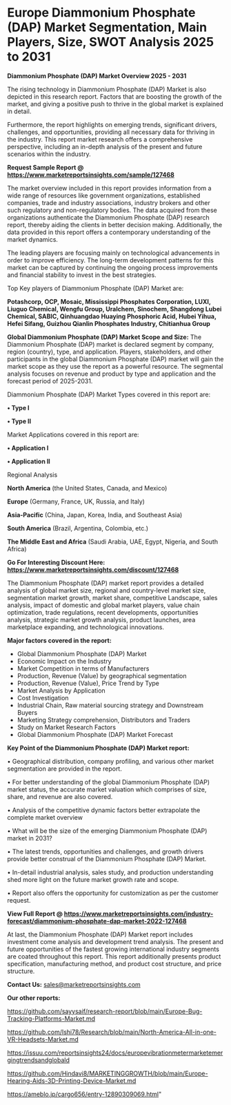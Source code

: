 # Europe Diammonium Phosphate (DAP) Market Segmentation, Main Players, Size, SWOT Analysis 2025 to 2031

<Strong> Diammonium Phosphate (DAP) Market Overview 2025 - 2031</strong>

The rising technology in Diammonium Phosphate (DAP) Market is also depicted in this research report. Factors that are boosting the growth of the market, and giving a positive push to thrive in the global market is explained in detail.

Furthermore, the report highlights on emerging trends, significant drivers, challenges, and opportunities, providing all necessary data for thriving in the industry. This report market research offers a comprehensive perspective, including an in-depth analysis of the present and future scenarios within the industry.

<strong>Request Sample Report @ <a href=https://www.marketreportsinsights.com/sample/127468>https://www.marketreportsinsights.com/sample/127468</a></strong>

The market overview included in this report provides information from a wide range of resources like government organizations, established companies, trade and industry associations, industry brokers and other such regulatory and non-regulatory bodies. The data acquired from these organizations authenticate the Diammonium Phosphate (DAP) research report, thereby aiding the clients in better decision making. Additionally, the data provided in this report offers a contemporary understanding of the market dynamics.

The leading players are focusing mainly on technological advancements in order to improve efficiency. The long-term development patterns for this market can be captured by continuing the ongoing process improvements and financial stability to invest in the best strategies.

Top Key players of Diammonium Phosphate (DAP) Market are:

<strong>Potashcorp, OCP, Mosaic, Mississippi Phosphates Corporation, LUXI, Liuguo Chemical, Wengfu Group, Uralchem, Sinochem, Shangdong Lubei Chemical, SABIC, Qinhuangdao Huaying Phosphoric Acid, Hubei Yihua, Hefei Sifang, Guizhou Qianlin Phosphates Industry, Chitianhua Group</strong>

<strong><b>Global Diammonium Phosphate (DAP) Market Scope and Size:</b></strong>
The Diammonium Phosphate (DAP) market is declared segment by company, region (country), type, and application. Players, stakeholders, and other participants in the global Diammonium Phosphate (DAP) market will gain the market scope as they use the report as a powerful resource. The segmental analysis focuses on revenue and product by type and application and the forecast period of 2025-2031.

Diammonium Phosphate (DAP) Market Types covered in this report are:

<strong>• Type I

• Type II</strong>

Market Applications covered in this report are:

<strong>• Application I

• Application II</strong> 

Regional Analysis

<strong>North America</strong> (the United States, Canada, and Mexico)

<strong>Europe</strong> (Germany, France, UK, Russia, and Italy)

<strong>Asia-Pacific</strong> (China, Japan, Korea, India, and Southeast Asia)

<strong>South America</strong> (Brazil, Argentina, Colombia, etc.)

<strong>The Middle East and Africa</strong> (Saudi Arabia, UAE, Egypt, Nigeria, and South Africa)

<strong>Go For Interesting Discount Here: <a href=https://www.marketreportsinsights.com/discount/127468>https://www.marketreportsinsights.com/discount/127468</a></strong>

The Diammonium Phosphate (DAP) market report provides a detailed analysis of global market size, regional and country-level market size, segmentation market growth, market share, competitive Landscape, sales analysis, impact of domestic and global market players, value chain optimization, trade regulations, recent developments, opportunities analysis, strategic market growth analysis, product launches, area marketplace expanding, and technological innovations.

<strong><b>Major factors covered in the report:</b></strong>
<ul>
  <li>Global Diammonium Phosphate (DAP) Market </li>
  <li>Economic Impact on the Industry</li>
  <li>Market Competition in terms of Manufacturers</li>
  <li>Production, Revenue (Value) by geographical segmentation</li>
  <li>Production, Revenue (Value), Price Trend by Type</li>
  <li>Market Analysis by Application</li>
  <li>Cost Investigation</li>
  <li>Industrial Chain, Raw material sourcing strategy and Downstream Buyers</li>
  <li>Marketing Strategy comprehension, Distributors and Traders</li>
  <li>Study on Market Research Factors</li>
  <li>Global Diammonium Phosphate (DAP) Market Forecast</li>
</ul>

<strong><b>Key Point of the Diammonium Phosphate (DAP) Market report:</b></strong>

• Geographical distribution, company profiling, and various other market segmentation are provided in the report.

• For better understanding of the global Diammonium Phosphate (DAP) market status, the accurate market valuation which comprises of size, share, and revenue are also covered.

• Analysis of the competitive dynamic factors better extrapolate the complete market overview

• What will be the size of the emerging Diammonium Phosphate (DAP) market in 2031?

• The latest trends, opportunities and challenges, and growth drivers provide better construal of the Diammonium Phosphate (DAP) Market.

• In-detail industrial analysis, sales study, and production understanding shed more light on the future market growth rate and scope.

• Report also offers the opportunity for customization as per the customer request.

<strong><b>View Full Report @ <a href=https://www.marketreportsinsights.com/industry-forecast/diammonium-phosphate-dap-market-2022-127468>https://www.marketreportsinsights.com/industry-forecast/diammonium-phosphate-dap-market-2022-127468</a></b></strong>


At last, the Diammonium Phosphate (DAP) Market report includes investment come analysis and development trend analysis. The present and future opportunities of the fastest growing international industry segments are coated throughout this report. This report additionally presents product specification, manufacturing method, and product cost structure, and price structure.

<strong>Contact Us:</strong>
sales@marketreportsinsights.com

<strong>Our other reports:</strong>

<a href=https://github.com/sayysaif/research-report/blob/main/Europe-Bug-Tracking-Platforms-Market.md>https://github.com/sayysaif/research-report/blob/main/Europe-Bug-Tracking-Platforms-Market.md</a>

<a href=https://github.com/Ishi78/Research/blob/main/North-America-All-in-one-VR-Headsets-Market.md>https://github.com/Ishi78/Research/blob/main/North-America-All-in-one-VR-Headsets-Market.md</a>

<a href=https://issuu.com/reportsinsights24/docs/europevibrationmetermarketemergingtrendsandglobald>https://issuu.com/reportsinsights24/docs/europevibrationmetermarketemergingtrendsandglobald</a>

<a href=https://github.com/Hindavi8/MARKETINGGROWTH/blob/main/Europe-Hearing-Aids-3D-Printing-Device-Market.md>https://github.com/Hindavi8/MARKETINGGROWTH/blob/main/Europe-Hearing-Aids-3D-Printing-Device-Market.md</a>

<a href=https://ameblo.jp/cargo656/entry-12890309069.html>https://ameblo.jp/cargo656/entry-12890309069.html</a>"
